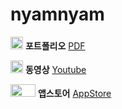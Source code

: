 # nyamnyam
<img src =https://upload.wikimedia.org/wikipedia/commons/thumb/8/87/PDF_file_icon.svg/1667px-PDF_file_icon.svg.png width = 20,m height = 20 > **포트폴리오**  [PDF](https://github.com/kimjn132/nyamnyam/blob/main/ChuLoop%20별첨용%20ppt.pdf)

<img src =https://cdn-icons-png.flaticon.com/512/1384/1384060.png width = 20,m height = 20 > **동영상** [Youtube](https://www.youtube.com/watch?v=DCqc59KumYI)

<img src =https://logos-world.net/wp-content/uploads/2021/02/App-Store-Logo.png width = 40,m height = 20 > **앱스토어** [AppStore](https://apps.apple.com/kr/app/chuloop/id6446100814)
